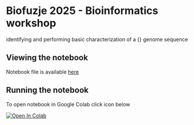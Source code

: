 # Biofuzje 2025 - Bioinformatics workshop
identifying and performing basic characterization of a {} genome sequence

## Viewing the notebook

Notebook file is available [here]()


## Running the notebook

To open notebook in Google Colab click icon below

<a target="_blank" href="https://colab.research.google.com/github/kn-bibs/biofuzje-workshop/blob/main/biofuzje-notebook.ipynb">
  <img src="https://colab.research.google.com/assets/colab-badge.svg" alt="Open In Colab"/>
</a>
